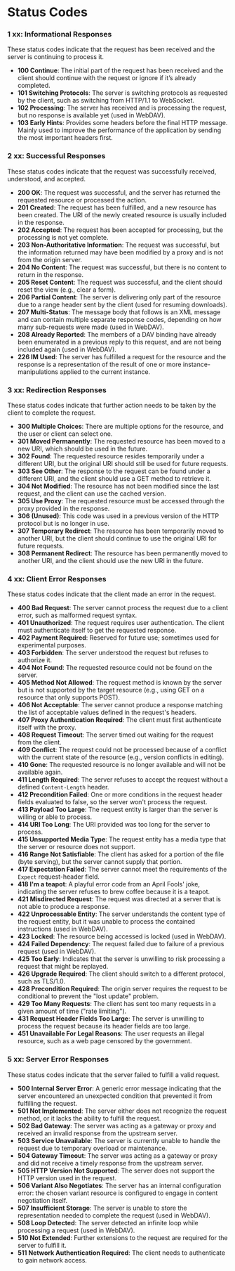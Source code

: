 # Status Codes
### **1 xx: Informational Responses**
These status codes indicate that the request has been received and the server is continuing to process it.

- **100 Continue**: The initial part of the request has been received and the client should continue with the request or ignore if it’s already completed.
- **101 Switching Protocols**: The server is switching protocols as requested by the client, such as switching from HTTP/1.1 to WebSocket.
- **102 Processing**: The server has received and is processing the request, but no response is available yet (used in WebDAV).
- **103 Early Hints**: Provides some headers before the final HTTP message. Mainly used to improve the performance of the application by sending the most important headers first.

### **2 xx: Successful Responses**
These status codes indicate that the request was successfully received, understood, and accepted.

- **200 OK**: The request was successful, and the server has returned the requested resource or processed the action.
- **201 Created**: The request has been fulfilled, and a new resource has been created. The URI of the newly created resource is usually included in the response.
- **202 Accepted**: The request has been accepted for processing, but the processing is not yet complete.
- **203 Non-Authoritative Information**: The request was successful, but the information returned may have been modified by a proxy and is not from the origin server.
- **204 No Content**: The request was successful, but there is no content to return in the response.
- **205 Reset Content**: The request was successful, and the client should reset the view (e.g., clear a form).
- **206 Partial Content**: The server is delivering only part of the resource due to a range header sent by the client (used for resuming downloads).
- **207 Multi-Status**: The message body that follows is an XML message and can contain multiple separate response codes, depending on how many sub-requests were made (used in WebDAV).
- **208 Already Reported**: The members of a DAV binding have already been enumerated in a previous reply to this request, and are not being included again (used in WebDAV).
- **226 IM Used**: The server has fulfilled a request for the resource and the response is a representation of the result of one or more instance-manipulations applied to the current instance.

### **3 xx: Redirection Responses**
These status codes indicate that further action needs to be taken by the client to complete the request.

- **300 Multiple Choices**: There are multiple options for the resource, and the user or client can select one.
- **301 Moved Permanently**: The requested resource has been moved to a new URI, which should be used in the future.
- **302 Found**: The requested resource resides temporarily under a different URI, but the original URI should still be used for future requests.
- **303 See Other**: The response to the request can be found under a different URI, and the client should use a GET method to retrieve it.
- **304 Not Modified**: The resource has not been modified since the last request, and the client can use the cached version.
- **305 Use Proxy**: The requested resource must be accessed through the proxy provided in the response.
- **306 (Unused)**: This code was used in a previous version of the HTTP protocol but is no longer in use.
- **307 Temporary Redirect**: The resource has been temporarily moved to another URI, but the client should continue to use the original URI for future requests.
- **308 Permanent Redirect**: The resource has been permanently moved to another URI, and the client should use the new URI in the future.

### **4 xx: Client Error Responses**
These status codes indicate that the client made an error in the request.

- **400 Bad Request**: The server cannot process the request due to a client error, such as malformed request syntax.
- **401 Unauthorized**: The request requires user authentication. The client must authenticate itself to get the requested response.
- **402 Payment Required**: Reserved for future use; sometimes used for experimental purposes.
- **403 Forbidden**: The server understood the request but refuses to authorize it.
- **404 Not Found**: The requested resource could not be found on the server.
- **405 Method Not Allowed**: The request method is known by the server but is not supported by the target resource (e.g., using GET on a resource that only supports POST).
- **406 Not Acceptable**: The server cannot produce a response matching the list of acceptable values defined in the request's headers.
- **407 Proxy Authentication Required**: The client must first authenticate itself with the proxy.
- **408 Request Timeout**: The server timed out waiting for the request from the client.
- **409 Conflict**: The request could not be processed because of a conflict with the current state of the resource (e.g., version conflicts in editing).
- **410 Gone**: The requested resource is no longer available and will not be available again.
- **411 Length Required**: The server refuses to accept the request without a defined `Content-Length` header.
- **412 Precondition Failed**: One or more conditions in the request header fields evaluated to false, so the server won't process the request.
- **413 Payload Too Large**: The request entity is larger than the server is willing or able to process.
- **414 URI Too Long**: The URI provided was too long for the server to process.
- **415 Unsupported Media Type**: The request entity has a media type that the server or resource does not support.
- **416 Range Not Satisfiable**: The client has asked for a portion of the file (byte serving), but the server cannot supply that portion.
- **417 Expectation Failed**: The server cannot meet the requirements of the `Expect` request-header field.
- **418 I'm a teapot**: A playful error code from an April Fools' joke, indicating the server refuses to brew coffee because it is a teapot.
- **421 Misdirected Request**: The request was directed at a server that is not able to produce a response.
- **422 Unprocessable Entity**: The server understands the content type of the request entity, but it was unable to process the contained instructions (used in WebDAV).
- **423 Locked**: The resource being accessed is locked (used in WebDAV).
- **424 Failed Dependency**: The request failed due to failure of a previous request (used in WebDAV).
- **425 Too Early**: Indicates that the server is unwilling to risk processing a request that might be replayed.
- **426 Upgrade Required**: The client should switch to a different protocol, such as TLS/1.0.
- **428 Precondition Required**: The origin server requires the request to be conditional to prevent the "lost update" problem.
- **429 Too Many Requests**: The client has sent too many requests in a given amount of time ("rate limiting").
- **431 Request Header Fields Too Large**: The server is unwilling to process the request because its header fields are too large.
- **451 Unavailable For Legal Reasons**: The user requests an illegal resource, such as a web page censored by the government.

### **5 xx: Server Error Responses**
These status codes indicate that the server failed to fulfill a valid request.

- **500 Internal Server Error**: A generic error message indicating that the server encountered an unexpected condition that prevented it from fulfilling the request.
- **501 Not Implemented**: The server either does not recognize the request method, or it lacks the ability to fulfill the request.
- **502 Bad Gateway**: The server was acting as a gateway or proxy and received an invalid response from the upstream server.
- **503 Service Unavailable**: The server is currently unable to handle the request due to temporary overload or maintenance.
- **504 Gateway Timeout**: The server was acting as a gateway or proxy and did not receive a timely response from the upstream server.
- **505 HTTP Version Not Supported**: The server does not support the HTTP version used in the request.
- **506 Variant Also Negotiates**: The server has an internal configuration error: the chosen variant resource is configured to engage in content negotiation itself.
- **507 Insufficient Storage**: The server is unable to store the representation needed to complete the request (used in WebDAV).
- **508 Loop Detected**: The server detected an infinite loop while processing a request (used in WebDAV).
- **510 Not Extended**: Further extensions to the request are required for the server to fulfill it.
- **511 Network Authentication Required**: The client needs to authenticate to gain network access.
